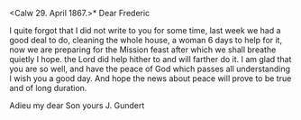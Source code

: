  <Calw 29. April 1867.>*
Dear Frederic

I quite forgot that I did not write to you for some time, last week we had a good deal to do, cleaning the whole house, a woman 6 days to help for it, now we are preparing for the Mission feast after which we shall breathe quietly I hope. the Lord did help hither to and will farther do it. I am glad that you are so well, and have the peace of God which passes all understanding I wish you a good day. And hope the news about peace will prove to be true and of long duration.

 Adieu my dear Son
 yours J. Gundert

